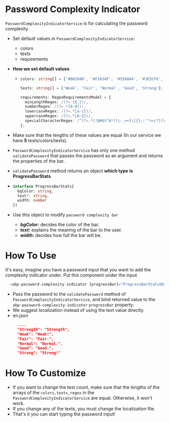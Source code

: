 # Password Complexity Indicator
`PasswordComplexityIndicatorService` is for calculating the password complexity.

- Set default values in `PasswordComplexityIndicatorService`:
  - colors
  - texts
  - requirements
- **How we set default values**
  - ```ts
    colors: string[] = ['#B0284B', '#F2A34F', '#5588A4', '#3E5CF6', '#6EBD70'];
  
    texts: string[] = ['Weak', 'Fair', 'Normal', 'Good', 'Strong'];
  
    requirements: RegexRequirementsModel = {
      minLengthRegex: /(?=.{6,})/,                                        // Default min length 6
      numberRegex: /(?=.*[0-9])/,                                         // Default isContain number
      lowercaseRegex: /(?=.*[a-z])/,                                      // Default isContainLowercase
      uppercaseRegex: /(?=.*[A-Z])/,                                      // Default isContainUppercase
      specialCharacterRegex: /^(?=.*[!@#$%^&*()\-_=+[\]{};:'"<>/?])\S+$/, // Default isContainSpecialCharacter
    };
    ```
- Make sure that the lengths of these values are equal (In our service we have **5** tests/colors/texts).
- `PasswordComplexityIndicatorService` has only one method `validatePassword` that passes the password as an argument and returns the properties of the bar.

- `validatePassword` method returns an object **which type is ProgressBarStats**.
- ```ts
  interface ProgressBarStats{
    bgColor: string,
    text?: string,
    width: number
  })
  ``` 
- Use this object to modify `password complexity bar`
  - ***bgColor:*** decides the color of the bar.
  - ***text:*** explains the meaning of the bar to the user. 
  - ***width:*** decides how full the bar will be.


# How To Use
It's easy, imagine you have a password input that you want to add the complexity indicator under. Put this component under the input

```ts
  <abp-password-complexity-indicator [progressBar]="ProgressBarStatsObject"></abp-password-complexity-indicator>
```

- Pass the password to the `validatePassword` method of `PasswordComplexityIndicatorService`, and bind returned value to the `abp-password-complexity-indicator` `progressBar` property.
- We suggest localization instead of using the text value directly.
- en.json
  ```json
    ....
    "Strength": "Strength",
    "Weak": "Weak!",
    "Fair": "Fair.",
    "Normal": "Normal.",
    "Good": "Good.",
    "Strong": "Strong!"
  ``` 

# How To Customize
- If you want to change the test count, make sure that the lengths of the arrays of the `colors,texts,regex` in the `PasswordComplexityIndicatorService` are equal. Otherwise, it won't work.
- If you change any of the texts, you must change the localization file.
- That's it you can start typing the password input!
